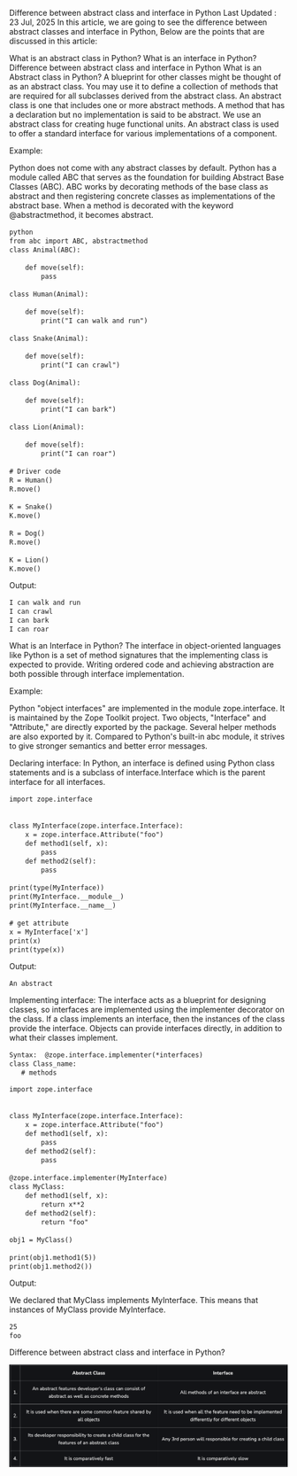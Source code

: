 Difference between abstract class and interface in Python
Last Updated : 23 Jul, 2025
In this article, we are going to see the difference between abstract classes and interface in Python, Below are the points that are discussed in this article:

What is an abstract class in Python?
What is an interface in Python?
Difference between abstract class and interface in Python
What is an Abstract class in Python?
A blueprint for other classes might be thought of as an abstract class. You may use it to define a collection of methods that are required for all subclasses derived from the abstract class. An abstract class is one that includes one or more abstract methods. A method that has a declaration but no implementation is said to be abstract. We use an abstract class for creating huge functional units. An abstract class is used to offer a standard interface for various implementations of a component.

Example:

Python does not come with any abstract classes by default. Python has a module called ABC that serves as the foundation for building Abstract Base Classes (ABC). ABC works by decorating methods of the base class as abstract and then registering concrete classes as implementations of the abstract base. When a method is decorated with the keyword @abstractmethod, it becomes abstract.
```
python
from abc import ABC, abstractmethod
class Animal(ABC):

    def move(self):
        pass

class Human(Animal):

    def move(self):
        print("I can walk and run")

class Snake(Animal):

    def move(self):
        print("I can crawl")

class Dog(Animal):

    def move(self):
        print("I can bark")

class Lion(Animal):

    def move(self):
        print("I can roar")
        
# Driver code
R = Human()
R.move()

K = Snake()
K.move()

R = Dog()
R.move()

K = Lion()
K.move()

```

Output:
```
I can walk and run
I can crawl
I can bark
I can roar
```
What is an Interface in Python?
The interface in object-oriented languages like Python is a set of method signatures that the implementing class is expected to provide. Writing ordered code and achieving abstraction are both possible through interface implementation.

Example:

Python "object interfaces" are implemented in the module zope.interface.  It is maintained by the Zope Toolkit project. Two objects, "Interface" and "Attribute," are directly exported by the package. Several helper methods are also exported by it. Compared to Python's built-in abc module, it strives to give stronger semantics and better error messages.

Declaring interface: In Python, an interface is defined using Python class statements and is a subclass of interface.Interface which is the parent interface for all interfaces.


```
import zope.interface


class MyInterface(zope.interface.Interface):
    x = zope.interface.Attribute("foo")
    def method1(self, x):
        pass
    def method2(self):
        pass
    
print(type(MyInterface))
print(MyInterface.__module__)
print(MyInterface.__name__)

# get attribute
x = MyInterface['x']
print(x)
print(type(x))
```

Output:
```
An abstract
```
Implementing interface: The interface acts as a blueprint for designing classes, so interfaces are implemented using the implementer decorator on the class. If a class implements an interface, then the instances of the class provide the interface. Objects can provide interfaces directly, in addition to what their classes implement.

```
Syntax:  @zope.interface.implementer(*interfaces)
class Class_name:
   # methods

```

```
import zope.interface
  
  
class MyInterface(zope.interface.Interface):
    x = zope.interface.Attribute("foo")
    def method1(self, x):
        pass
    def method2(self):
        pass
  
@zope.interface.implementer(MyInterface)
class MyClass:
    def method1(self, x):
        return x**2
    def method2(self):
        return "foo"
    
obj1 = MyClass()

print(obj1.method1(5))
print(obj1.method2())
```

Output:

We declared that MyClass implements MyInterface. This means that instances of MyClass provide MyInterface.
```
25
foo
```
Difference between abstract class and interface in Python?

![alt text](image-3.png)